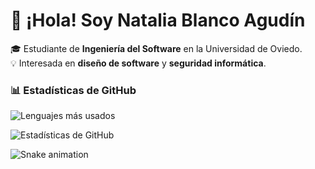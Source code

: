 # 👋 ¡Hola! Soy Natalia Blanco Agudín  

🎓 Estudiante de **Ingeniería del Software** en la Universidad de Oviedo.  
💡 Interesada en **diseño de software** y **seguridad informática**.  


### 📊 Estadísticas de GitHub  

![Lenguajes más usados](https://github-readme-stats.vercel.app/api/top-langs/?username=NataliaBlancoAgudin&layout=compact&theme=radical)  

![Estadísticas de GitHub](https://github-readme-stats.vercel.app/api?username=NataliaBlancoAgudin&show_icons=true&theme=radical)  
 

![Snake animation](https://github.com/NataliaBlancoAgudin/NataliaBlancoAgudin/blob/output/github-contribution-grid-snake.svg)  


